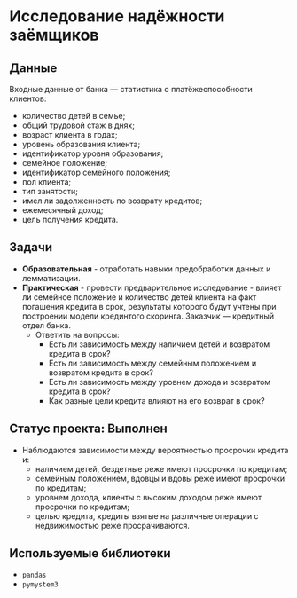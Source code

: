 # Исследование надёжности заёмщиков

## Данные
Входные данные от банка — статистика о платёжеспособности клиентов:
- количество детей в семье;
- общий трудовой стаж в днях;
- возраст клиента в годах;
- уровень образования клиента;
- идентификатор уровня образования;
- семейное положение;
- идентификатор семейного положения;
- пол клиента;
- тип занятости;
- имел ли задолженность по возврату кредитов;
- ежемесячный доход;
- цель получения кредита.

## Задачи
- **Образовательная** - отработать навыки предобработки данных и лемматизации.
- **Практическая** - провести предварительное исследование - влияет ли семейное положение и количество детей клиента на факт погашения кредита в срок, результаты которого будут учтены при построении модели крединтого скоринга. Заказчик — кредитный отдел банка.
    - Ответить на вопросы:
        - Есть ли зависимость между наличием детей и возвратом кредита в срок?
        - Есть ли зависимость между семейным положением и возвратом кредита в срок?
        - Есть ли зависимость между уровнем дохода и возвратом кредита в срок?
        - Как разные цели кредита влияют на его возврат в срок?

## Статус проекта: Выполнен
- Наблюдаются зависимости между вероятностью просрочки кредита и:
    - наличием детей, бездетные реже имеют просрочки по кредитам;
    - семейным положением, вдовцы и вдовы реже имеют просрочки по кредитам;
    - уровнем дохода, клиенты с высоким доходом реже имеют просрочки по кредитам;
    - целью кредита, кредиты взятые на различные операции с недвижимостью реже просрачиваются.

## Используемые библиотеки
- `pandas`
- `pymystem3`
